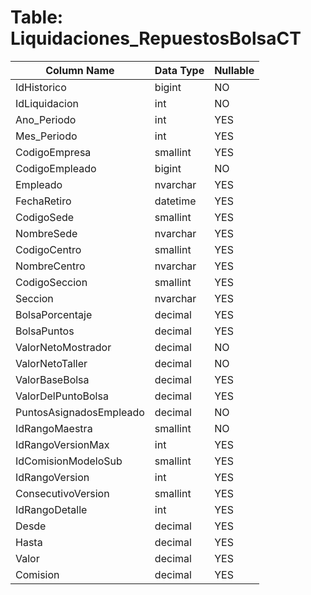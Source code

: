 # Table: Liquidaciones_RepuestosBolsaCT

| Column Name | Data Type | Nullable |
|-------------|-----------|----------|
| IdHistorico | bigint | NO |
| IdLiquidacion | int | NO |
| Ano_Periodo | int | YES |
| Mes_Periodo | int | YES |
| CodigoEmpresa | smallint | YES |
| CodigoEmpleado | bigint | NO |
| Empleado | nvarchar | YES |
| FechaRetiro | datetime | YES |
| CodigoSede | smallint | YES |
| NombreSede | nvarchar | YES |
| CodigoCentro | smallint | YES |
| NombreCentro | nvarchar | YES |
| CodigoSeccion | smallint | YES |
| Seccion | nvarchar | YES |
| BolsaPorcentaje | decimal | YES |
| BolsaPuntos | decimal | YES |
| ValorNetoMostrador | decimal | NO |
| ValorNetoTaller | decimal | NO |
| ValorBaseBolsa | decimal | YES |
| ValorDelPuntoBolsa | decimal | YES |
| PuntosAsignadosEmpleado | decimal | NO |
| IdRangoMaestra | smallint | NO |
| IdRangoVersionMax | int | YES |
| IdComisionModeloSub | smallint | YES |
| IdRangoVersion | int | YES |
| ConsecutivoVersion | smallint | YES |
| IdRangoDetalle | int | YES |
| Desde | decimal | YES |
| Hasta | decimal | YES |
| Valor | decimal | YES |
| Comision | decimal | YES |

